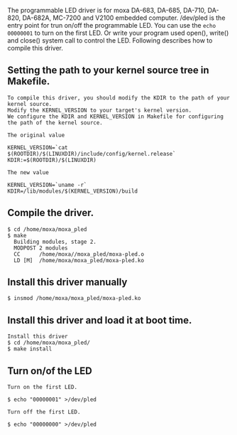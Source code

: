 The programmable LED driver is for moxa DA-683, DA-685, DA-710, DA-820, DA-682A, MC-7200 and V2100 embedded computer. /dev/pled is the entry point for trun on/off the programmable LED. You can use the `echo 00000001` to turn on the first LED. Or write your program used open(), write() and close() system call to control the LED. Following describes how to compile this driver.

## Setting the path to your kernel source tree in Makefile.

	To compile this driver, you should modify the KDIR to the path of your kernel source.
	Modify the KERNEL_VERSION to your target's kernel version.
	We configure the KDIR and KERNEL_VERSION in Makefile for configuring the path of the kernel source.

	The original value

	KERNEL_VERSION=`cat $(ROOTDIR)/$(LINUXDIR)/include/config/kernel.release`
	KDIR:=$(ROOTDIR)/$(LINUXDIR)

	The new value

	KERNEL_VERSION=`uname -r`
	KDIR=/lib/modules/$(KERNEL_VERSION)/build

## Compile the driver.

	$ cd /home/moxa/moxa_pled
	$ make
	  Building modules, stage 2.
	  MODPOST 2 modules
	  CC      /home/moxa//moxa_pled/moxa-pled.o
	  LD [M]  /home/moxa/moxa_pled/moxa-pled.ko

## Install this driver manually

	$ insmod /home/moxa/moxa_pled/moxa-pled.ko

## Install this driver and load it at boot time.

	Install this driver
	$ cd /home/moxa/moxa_pled/
	$ make install

## Turn on/of the LED

	Turn on the first LED.

	$ echo "00000001" >/dev/pled

	Turn off the first LED.

	$ echo "00000000" >/dev/pled

